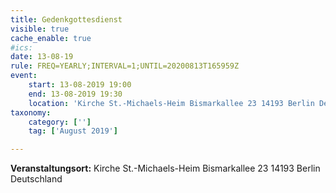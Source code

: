 ```yaml
---
title: Gedenkgottesdienst
visible: true
cache_enable: true
#ics: 
date: 13-08-19
rule: FREQ=YEARLY;INTERVAL=1;UNTIL=20200813T165959Z
event:
	start: 13-08-2019 19:00
	end: 13-08-2019 19:30
	location: 'Kirche St.-Michaels-Heim Bismarkallee 23 14193 Berlin Deutschland'
taxonomy:
	category: ['']
	tag: ['August 2019']

---
```




**Veranstaltungsort:** Kirche St.-Michaels-Heim
Bismarkallee 23
14193 Berlin
Deutschland

